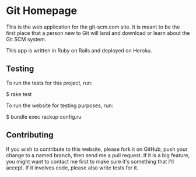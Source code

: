 # Git Homepage

This is the web application for the git-scm.com site.  It is meant to be the
first place that a person new to Git will land and download or learn about the
Git SCM system.

This app is written in Ruby on Rails and deployed on Heroku.

## Testing

To run the tests for this project, run:

  $ rake test

To run the website for testing purposes, run:

  $ bundle exec rackup config.ru

## Contributing

If you wish to contribute to this website, please fork it on GitHub, push your
change to a named branch, then send me a pull request. If it is a big feature,
you might want to contact me first to make sure it's something that I'll
accept.  If it involves code, please also write tests for it.


